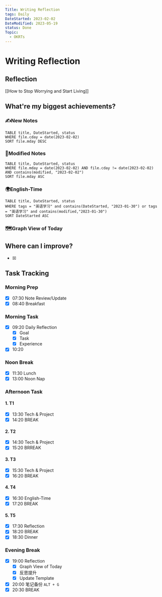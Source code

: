 ```yaml
---
Title: Writing Reflection
tags: Daily
DateStarted: 2023-02-02
DateModified: 2023-05-19
status: Done
Topic:
  - OKRTs
---
```


# Writing Reflection

## Reflection

[[How to Stop Worrying and Start Living]]

## What're my biggest achievements?

### ✍️New Notes

```dataview
TABLE title, DateStarted, status
WHERE file.cday = date(2023-02-02)
SORT file.mday DESC
```

### 📝Modified Notes

```dataview
TABLE title, DateStarted, status
WHERE file.mday = date(2023-02-02) AND file.cday != date(2023-02-02) AND contains(modified, "2023-02-02")
SORT file.mday ASC
```

### 🌍English-Time

```dataview
TABLE title, DateStarted, status
WHERE tags = "英语学习" and contains(DateStarted, "2023-01-30") or tags = "英语学习" and contains(modified,"2023-01-30")
SORT DateStarted ASC
```

### 🗺️Graph View of Today

## Where can I improve?

- [x]

## Task Tracking

### Morning Prep

- [x] 07:30 Note Review/Update
- [x] 08:40 Breakfast

### Morning Task

- [x] 09:20 Daily Reflection
  - [x] Goal
  - [x] Task
  - [x] Experience
- [x] 10:20

### Noon Break

- [x] 11:30 Lunch
- [x] 13:00 Noon Nap

### Afternoon Task

#### 1. T1

- [x] 13:30 Tech & Project
- [x] 14:20 BREAK

#### 2. T2

- [x] 14:30 Tech & Project
- [x] 15:20 BRREAK

#### 3. T3

- [x] 15:30 Tech & Project
- [x] 16:20 BREAK

#### 4. T4

- [x] 16:30 English-Time
- [x] 17:20 BREAK

#### 5. T5

- [x] 17:30 Reflection
- [x] 18:20 BREAK
- [x] 18:30 Dinner

### Evening Break

- [x] 19:00 Reflection
  - [x] Graph View of Today
  - [x] 反思提升
  - [x] Update Template
- [x] 20:00 笔记备份 `ALT + G`
- [x] 20:30 BREAK
